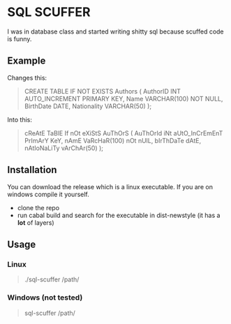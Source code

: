 # SQL SCUFFER
I was in database class and started writing shitty sql because scuffed code is funny.
## Example
Changes this:
> CREATE TABLE IF NOT EXISTS Authors (
    AuthorID INT AUTO_INCREMENT PRIMARY KEY,
    Name VARCHAR(100) NOT NULL,
    BirthDate DATE,
    Nationality VARCHAR(50)
);


Into this:
> cReAtE TaBlE If nOt eXiStS AuThOrS (
    AuThOrId iNt aUtO_InCrEmEnT PrImArY KeY,
    nAmE VaRcHaR(100) nOt nUlL,
    bIrThDaTe dAtE,
    nAtIoNaLiTy vArChAr(50)
);


## Installation
You can download the release which is a linux executable.
If you are on windows compile it yourself.
- clone the repo
- run cabal build and search for the executable in dist-newstyle (it has a **lot** of layers)
## Usage 
### Linux 
> ./sql-scuffer /path/
### Windows (not tested)
> sql-scuffer /path/


